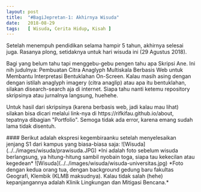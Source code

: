 ```yaml
---
layout: post
title:  "#BagiJepretan-1: Akhirnya Wisuda"
date:   2018-08-29
tags:   [ Wisuda, Cerita Hidup, Kisah ]
---
```


<p class="intro"><span class="dropcap">S</span>etelah menempuh pendidikan selama hampir 5 tahun, akhirnya selesai juga. Rasanya plong, setidaknya untuk hari wisuda ini (29 Agustus 2018).</p>
<p>Bagi yang belum tahu tapi menggebu-gebu pengen tahu apa Skripsi Ane. Ini nih judulnya: Pembuatan Citra Anaglyph Multiskala Berbasis Web untuk Membantu Interpretasi Bentuklahan On-Screen. Kalau masih asing dengan dengan istilah anaglyph imagery (citra anaglip) atau apa itu bentuklahan, silakan disearch-search aja di internet. Siapa tahu nanti ketemu repository skripsinya atau jurnalnya langsung, huehehe.</p>
<p>
Untuk hasil dari skripsinya (karena berbasis web, jadi kalau mau lihat) silakan bisa dicari melalui link-nya di https://rifkifau.github.io/about, tepatnya dibagian "Portfolio". Semoga tidak ada error, karena emang sudah lama tidak disentuh.
</p>
#### Berikut adalah ekspresi kegembiraanku setelah menyelesaikan jenjang S1 dari kampus yang biasa-biasa saja:
![Wisuda](../../images/wisuda/prawisuda.JPG)
*Ini adalah foto sebelum wisuda berlangsung, ya hitung-hitung sambil nyobain toga, siapa tau kekecilan atau kegedean*
![Wisuda](../../images/wisuda/wisuda-universitas.jpg)
*Foto dengan kedua orang tua, dengan background gedung baru fakultas Geografi, Klembik (KLMB maksudnya). Kalau tidak salah (hehe) kepanjangannya adalah Klinik Lingkungan dan Mitigasi Bencana.*
